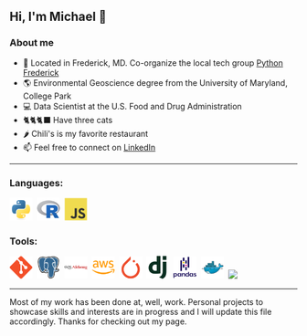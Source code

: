 ## Hi, I'm Michael 👋

### About me
- :round_pushpin: Located in Frederick, MD. Co-organize the local tech group [Python Frederick](https://www.meetup.com/python-frederick/)
- :earth_americas: Environmental Geoscience degree from the University of Maryland, College Park
- :computer: Data Scientist at the U.S. Food and Drug Administration
- :cat2::cat2::black_cat: Have three cats
- :hot_pepper: Chili's is my favorite restaurant
- :mailbox: Feel free to connect on [LinkedIn](https://www.linkedin.com/in/michaeldubbin/)

---

### Languages:
<div>
  <img src="https://github.com/devicons/devicon/blob/master/icons/python/python-original.svg" width="40" height="40"/>&nbsp;
  <img src="https://github.com/devicons/devicon/blob/master/icons/r/r-original.svg" width="40" height="40"/>&nbsp;
  <img src="https://github.com/devicons/devicon/blob/master/icons/javascript/javascript-original.svg" width="40" height="40"/>&nbsp;
</div>

### Tools:
<div>
  <img src="https://github.com/devicons/devicon/blob/master/icons/git/git-original.svg" width="40" height="40"/>&nbsp;
  <img src="https://github.com/devicons/devicon/blob/master/icons/postgresql/postgresql-original.svg" width="40" height="40"/>&nbsp;
  <img src="https://github.com/devicons/devicon/blob/master/icons/sqlalchemy/sqlalchemy-original-wordmark.svg" width="40" height="40"/>&nbsp;
  <img src="https://github.com/devicons/devicon/blob/master/icons/amazonwebservices/amazonwebservices-plain-wordmark.svg" width="40" height="40"/>&nbsp;
  <img src="https://github.com/devicons/devicon/blob/master/icons/pytorch/pytorch-original.svg" width="40" height="40"/>&nbsp;
  <img src="https://github.com/devicons/devicon/blob/master/icons/django/django-plain.svg" width="40" height="40"/>&nbsp;
  <img src="https://github.com/devicons/devicon/blob/master/icons/pandas/pandas-original-wordmark.svg" width="40" height="40"/>&nbsp;
  <img src="https://github.com/devicons/devicon/blob/master/icons/docker/docker-original.svg" width="40" height="40"/>&nbsp;
  <img src="https://lobehub.com/icons/ollama/logo.png width="40" height="40"/>&nbsp;
</div>

---

Most of my work has been done at, well, work. Personal projects to showcase skills and interests are in progress and I will update this file accordingly. Thanks for checking out my page.
